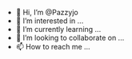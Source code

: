 - 👋 Hi, I’m @Pazzyjo
- 👀 I’m interested in ...
- 🌱 I’m currently learning ...
- 💞️ I’m looking to collaborate on ...
- 📫 How to reach me ...

<!---
Pazzyjo/Pazzyjo is a ✨ special ✨ repository because its `README.md` (this file) appears on your GitHub profile.
You can click the Preview link to take a look at your changes.
--->
